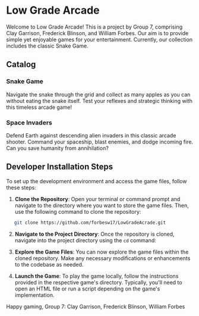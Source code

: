 # Low Grade Arcade

Welcome to Low Grade Arcade! This is a project by Group 7, comprising Clay Garrison, Frederick Blinson, and William Forbes. Our aim is to provide simple yet enjoyable games for your entertainment. Currently, our collection includes the classic Snake Game.

## Catalog

### Snake Game
Navigate the snake through the grid and collect as many apples as you can without eating the snake itself. Test your reflexes and strategic thinking with this timeless arcade game!

### Space Invaders
Defend Earth against descending alien invaders in this classic arcade shooter. Command your spaceship, blast enemies, and dodge incoming fire. Can you save humanity from annihilation?

## Developer Installation Steps

To set up the development environment and access the game files, follow these steps:

1. **Clone the Repository**: Open your terminal or command prompt and navigate to the directory where you want to store the game files. Then, use the following command to clone the repository:

```bash
   git clone https://github.com/forbesw17/LowGradeAcrade.git
```

2. **Navigate to the Project Directory**: Once the repository is cloned, navigate into the project directory using the `cd` command:

3. **Explore the Game Files**: You can now explore the game files within the cloned repository. Make any necessary modifications or enhancements to the codebase as needed.

4. **Launch the Game**: To play the game locally, follow the instructions provided in the respective game's directory. Typically, you'll need to open an HTML file or run a script depending on the game's implementation.

<!-- 
5. **Contribute**: If you wish to contribute to the project, feel free to make changes to the codebase. Once you've made your modifications, push your changes to the repository using Git.
-->

Happy gaming,
Group 7: Clay Garrison, Frederick Blinson, William Forbes





